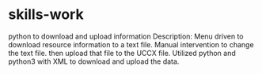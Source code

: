 # skills-work
python to download and upload information
Description:
  Menu driven to download resource information to a text file. 
  Manual intervention to change the text file. 
  then upload that file to the UCCX file. 
  Utilized python and python3 with XML to download and upload the data. 
  
